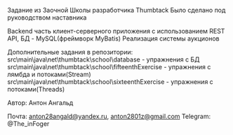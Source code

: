Задание из Заочной Школы разработчика Thumbtack
Было сделано под руководством наставника

Backend часть клиент-серверного приложения с использованием REST API, БД - MySQL(фреймворк MyBatis)
Реализация системы аукционов

Дополнительные задания в репозитории:
src\main\java\net\thumbtack\school\database - упражнения с БД
src\main\java\net\thumbtack\school\fifteenthExercise - упражнения с лямбда и потоками(Stream)
src\main\java\net\thumbtack\school\sixteenthExercise - упражнения с потоками(Threads)

Автор: Антон Ангальд

Почта: anton28angald@yandex.ru, anton2801z@gmail.com
Telegram: @The_inFoger
